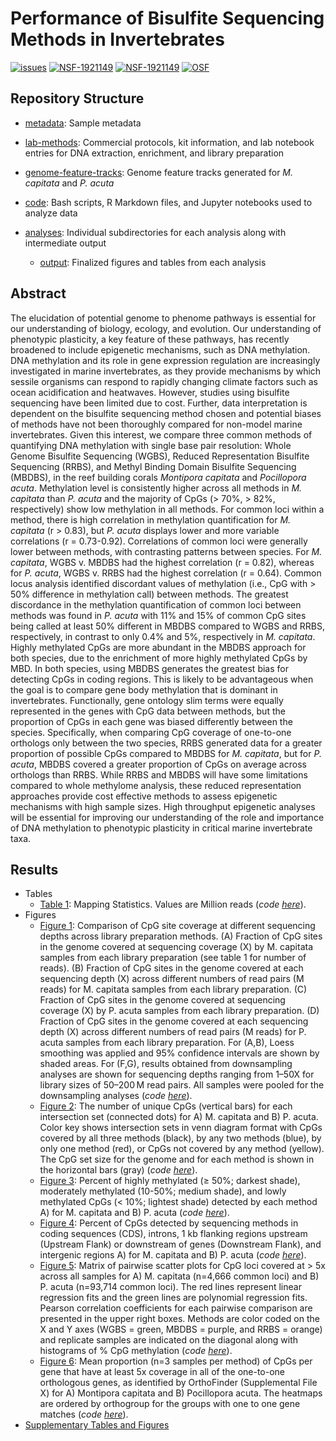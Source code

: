 # Performance of Bisulfite Sequencing Methods in Invertebrates

[![issues](https://img.shields.io/github/issues/hputnam/Meth_Compare.svg)](https://img.shields.io/github/issues/hputnam/Meth_Compare)
[![NSF-1921149](https://img.shields.io/badge/NSF-1921149-blue.svg)](https://nsf.gov/awardsearch/showAward?AWD_ID=1921149)
[![NSF-1921149](https://img.shields.io/badge/NSF-1921465-blue.svg)](https://nsf.gov/awardsearch/showAward?AWD_ID=1921465)
[![OSF](https://img.shields.io/badge/OSF-x5waz-blueviolet.svg)](https://osf.io/x5waz/)


## Repository Structure

- [metadata](https://github.com/hputnam/Meth_Compare/tree/master/metadata): Sample metadata
- [lab-methods](https://github.com/hputnam/Meth_Compare/tree/master/lab-methods): Commercial protocols, kit information, and lab notebook entries for DNA extraction, enrichment, and library preparation
- [genome-feature-tracks](https://github.com/hputnam/Meth_Compare/tree/master/genome-feature-files): Genome feature tracks generated for *M. capitata* and *P. acuta*

- [code](https://github.com/hputnam/Meth_Compare/tree/master/code): Bash scripts, R Markdown files, and Jupyter notebooks used to analyze data
- [analyses](https://github.com/hputnam/Meth_Compare/tree/master/analyses): Individual subdirectories for each analysis along with intermediate output
   - [output](https://github.com/hputnam/Meth_Compare/tree/master/output): Finalized figures and tables from each analysis







## Abstract

The elucidation of potential genome to phenome pathways is essential for our understanding of biology, ecology, and evolution. Our understanding of phenotypic plasticity, a key feature of these pathways, has recently broadened to include epigenetic mechanisms, such as DNA methylation. DNA methylation and its role in gene expression regulation are increasingly investigated in marine invertebrates, as they provide mechanisms by which sessile organisms can respond to rapidly changing climate factors such as ocean acidification and heatwaves. However, studies using bisulfite sequencing have been limited due to cost. Further, data interpretation is dependent on the bisulfite sequencing method chosen and potential biases of methods have not been thoroughly compared for non-model marine invertebrates. Given this interest, we compare three common methods of quantifying DNA methylation with single base pair resolution: Whole Genome Bisulfite Sequencing (WGBS), Reduced Representation Bisulfite Sequencing (RRBS), and Methyl Binding Domain Bisulfite Sequencing (MBDBS), in the reef building corals *Montipora capitata* and *Pocillopora acuta*. Methylation level is consistently higher across all methods in *M. capitata* than *P. acuta* and the majority of CpGs (> 70%, > 82%, respectively) show low methylation in all methods. For common loci within a method, there is high correlation in methylation quantification for *M. capitata* (r > 0.83), but *P. acuta* displays lower and more variable correlations (r = 0.73-0.92). Correlations of common loci were generally lower between methods, with contrasting patterns between species. For *M. capitata*, WGBS v. MBDBS had the highest correlation (r = 0.82), whereas for *P. acuta*, WGBS v. RRBS had the highest correlation (r = 0.64). Common locus analysis identified discordant values of methylation (i.e., CpG with > 50% difference in methylation call) between methods. The greatest discordance in the methylation quantification of common loci between methods was found in *P. acuta* with 11% and 15% of common CpG sites being called at least 50% different in MBDBS compared to WGBS and RRBS, respectively, in contrast to only 0.4% and 5%, respectively in *M. capitata*. Highly methylated CpGs are more abundant in the MBDBS approach for both species, due to the enrichment of more highly methylated CpGs by MBD. In both species, using MBDBS generates the greatest bias for detecting CpGs in coding regions.  This is likely to be advantageous when the goal is to compare gene body methylation that is dominant in invertebrates. Functionally, gene ontology slim terms were equally represented in the genes with CpG data between methods, but the proportion of CpGs in each gene was biased differently between the species. Specifically, when comparing CpG coverage of one-to-one orthologs only between the two species, RRBS generated data for a greater proportion of possible CpGs compared to MBDBS for *M. capitata*, but for *P. acuta*, MBDBS covered a greater proportion of CpGs on average across orthologs than RRBS. While RRBS and MBDBS will have some limitations compared to whole methylome analysis, these reduced representation approaches provide cost effective methods to assess epigenetic mechanisms with high sample sizes. High throughput epigenetic analyses will be essential for improving our understanding of the role and importance of DNA methylation to phenotypic plasticity in critical marine invertebrate taxa.

## Results

- Tables
	- [Table 1](): Mapping Statistics. Values are Million reads (*code [here]()*).
- Figures
	- [Figure 1](): Comparison of CpG site coverage at different sequencing depths across library preparation methods. (A) Fraction of CpG sites in the genome covered at sequencing coverage (X) by M. capitata samples from each library preparation (see table 1 for number of reads). (B) Fraction of CpG sites in the genome covered at each sequencing depth (X) across different numbers of read pairs (M reads) for M. capitata samples from each library preparation. (C) Fraction of CpG sites in the genome covered at sequencing coverage (X) by P. acuta samples from each library preparation. (D) Fraction of CpG sites in the genome covered at each sequencing depth (X) across different numbers of read pairs (M reads) for P. acuta samples from each library preparation. For (A,B), Loess smoothing was applied and 95% confidence intervals are shown by shaded areas. For (F,G), results obtained from downsampling analyses are shown for sequencing depths ranging from 1–50X for library sizes of 50–200 M read pairs. All samples were pooled for the downsampling analyses (*code [here]()*).
	- [Figure 2](): The number of unique CpGs (vertical bars) for each intersection set (connected dots) for A) M. capitata and B) P. acuta. Color key shows intersection sets in venn diagram format with CpGs covered by all three methods (black), by any two methods (blue), by only one method (red), or CpGs not covered by any method (yellow). The CpG set size for the genome and for each method is shown in the horizontal bars (gray) (*code [here]()*).
	- [Figure 3](https://github.com/hputnam/Meth_Compare/blob/master/Output/Union-CpG-Type-Multipanel.pdf): Percent of highly methylated (≥ 50%; darkest shade), moderately methylated (10-50%; medium shade), and lowly methylated CpGs (< 10%; lightest shade) detected by each method A) for M. capitata and B) P. acuta (*code [here](https://github.com/hputnam/Meth_Compare/blob/master/code/Characterizing-CpG-Methylation-5x-Union-Summary-Plots.Rmd)*).
	- [Figure 4](https://github.com/hputnam/Meth_Compare/blob/master/Output/Union-CpG-Features-Multipanel.pdf): Percent of CpGs detected by sequencing methods in coding sequences (CDS), introns, 1 kb flanking regions upstream (Upstream Flank) or downstream of genes (Downstream Flank), and intergenic regions A) for M. capitata and B) P. acuta (*code [here](https://github.com/hputnam/Meth_Compare/blob/master/code/Characterizing-CpG-Methylation-5x-Union-Summary-Plots.Rmd)*).
	- [Figure 5](): Matrix of pairwise scatter plots for CpG loci covered at > 5x across all samples for A) M. capitata (n=4,666 common loci) and B) P. acuta (n=93,714 common loci). The red lines represent linear regression fits and the green lines are polynomial regression fits. Pearson correlation coefficients for each pairwise comparison are presented in the upper right boxes. Methods are color coded on the X and Y axes (WGBS = green, MBDBS = purple, and RRBS = orange) and replicate samples are indicated on the diagonal along with histograms of % CpG methylation (*code [here]()*).
	- [Figure 6](): Mean proportion (n=3 samples per method) of CpGs per gene that have at least 5x coverage in all of the one-to-one orthologous genes, as identified by OrthoFinder (Supplemental File X) for A) Montipora capitata and B) Pocillopora acuta. The heatmaps are ordered by orthogroup for the groups with one to one gene matches (*code [here]()*).
- [Supplementary Tables and Figures]()
